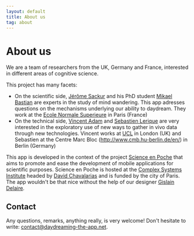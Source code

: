 ```yaml
---
layout: default
title: About us
tag: about
---
```


# About us

We are a team of researchers from the UK, Germany and France, interested in different areas of cognitive science.

This project has many facets:

* On the scientific side, [Jérôme Sackur](http://www.lscp.net/persons/sackur/) and his PhD student [Mikael Bastian](http://mikaelbastian.weebly.com/) are experts in the study of mind wandering. This app adresses questions on the mechanisms underlying our ability to daydream. They work at the [Ecole Normale Superieure](http://www.ens.fr) in Paris (France)
* On the technical side, [Vincent Adam](http://ucl.academia.edu/VincentADAM) and [Sebastien Lerique](http://www.cmb.hu-berlin.de/en/members/14530) are very interested in the exploratory use of new ways to gather in vivo data through new technologies. Vincent works at [UCL](http://www.ucl.ac.uk/) in London (UK) and Sebastien at the Centre Marc Bloc (http://www.cmb.hu-berlin.de/en/) in Berlin (Germany)

This app is developed in the context of the project [Science en Poche](http://www.iscpif.fr/tiki-index.php?page=SEP) that aims to promote and ease the development of mobile applications for scientific purposes.
Science en Poche is hosted at the [Complex Systems Institute](http://www.iscpif.fr/tiki-index.php?page=home) headed by [David Chavalarias](http://chavalarias.com/) and is funded by the city of Paris.
The app wouldn't be that nice without the help of our designer [Gislain Delaire](http://cargocollective.com/gislaindelaire).

## Contact

Any questions, remarks, anything really, is very welcome! Don't hesitate to write: [contact@daydreaming-the-app.net](mailto:contact@daydreaming-the-app.net).

